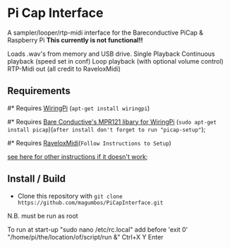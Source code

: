 # Pi Cap Interface
A sampler/looper/rtp-midi interface for the Bareconductive PiCap & Raspberry Pi 
**This currently is not functional!!**

Loads .wav's from memory and USB drive.
Single Playback
Continuous playback (speed set in conf)
Loop playback (with optional volume control)
RTP-Midi out (all credit to RaveloxMidi)

## Requirements

#* Requires [WiringPi](http://wiringpi.com/) (`apt-get install wiringpi`)

#* Requires [Bare Conductive's MPR121 libary for WiringPi](https://github.com/BareConductive/wiringpi-mpr121) (`sudo apt-get install picap`)(`after install don't forget to run "picap-setup"`);

#* Requires [RaveloxMidi](https://github.com/ravelox/pimidi)(`Follow Instructions to Setup`)

[see here for other instructions if it doesn't work](https://www.bareconductive.com/make/setting-up-pi-cap-raspberry-pi/);

## Install / Build

* Clone this repository with `git clone https://github.com/magumbos/PiCapInterface.git`

N.B. must be run as root    

To run at start-up
"sudo nano /etc/rc.local"
add before 'exit 0' "/home/pi/the/location/of/script/run &"
Ctrl+X
Y
Enter
